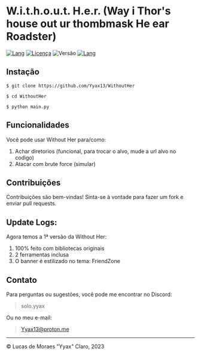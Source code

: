 # W.i.t.h.o.u.t. H.e.r. (Way i Thor's house out ur thombmask He ear Roadster)


[![Lang](https://img.shields.io/badge/linguagem-Python-red.svg)](https://www.python.org/)
[![Licença](https://img.shields.io/badge/licença-MIT-red.svg)](LICENSE)
![Versão](https://img.shields.io/badge/versão-1.0.0-red.svg)
[![Lang](https://img.shields.io/badge/Necessito_de:-Rafaella_Mazetto_<3-red.svg)](https://www.instagram.com/rafaellamazetto/)


## Instação
`$ git clone https://github.com/Yyax13/WithoutHer `

`$ cd WithoutHer`

`$ python main.py`

## Funcionalidades

Você pode usar Without Her para/como:

1. Achar diretorios (funcional, para trocar o alvo, mude a url alvo no codigo)
2. Atacar com brute force (simular)

## Contribuições

Contribuições são bem-vindas! Sinta-se à vontade para fazer um fork e enviar pull requests.


## Update Logs:

Agora temos a 1ª versão da Without Her:

1. 100% feito com bibliotecas originais
2. 2 ferramentas inclusa
3. O banner é estilizado no tema: FriendZone

## Contato

Para perguntas ou sugestões, você pode me encontrar no Discord:
> solo.yyax

Ou no meu e-mail:
> Yyax13@proton.me

---
© Lucas de Moraes "Yyax" Claro, 2023
